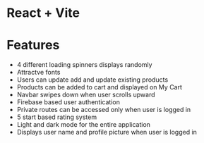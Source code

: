 # React + Vite

# Features
- 4 different loading spinners displays randomly
- Attractve fonts
- Users can update add and update existing products
- Products can be added to cart and displayed on My Cart
- Navbar swipes down when user scrolls upward
- Firebase based user authentication
- Private routes can be accessed only when user is logged in
- 5 start based rating system
- Light and dark mode for the entire application
- Displays user name and profile picture when user is logged in
